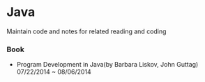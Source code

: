 Java
====
Maintain code and notes for related reading and coding

### Book
- Program Development in Java(by Barbara Liskov, John Guttag) 07/22/2014 ~ 08/06/2014


